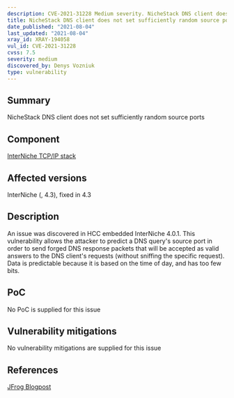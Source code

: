 ```yaml
---
description: CVE-2021-31228 Medium severity. NicheStack DNS client does not set sufficiently random source ports
title: NicheStack DNS client does not set sufficiently random source ports
date_published: "2021-08-04"
last_updated: "2021-08-04"
xray_id: XRAY-194058
vul_id: CVE-2021-31228
cvss: 7.5
severity: medium
discovered_by: Denys Vozniuk
type: vulnerability
---
```

## Summary
NicheStack DNS client does not set sufficiently random source ports

## Component

[InterNiche TCP/IP stack](https://www.hcc-embedded.com/products/networking/tcpip-applications)

## Affected versions

InterNiche (, 4.3), fixed in 4.3

## Description

An issue was discovered in HCC embedded InterNiche 4.0.1. This vulnerability allows the attacker to predict a DNS query's source port in order to send forged DNS response packets that will be accepted as valid answers to the DNS client's requests (without sniffing the specific request). Data is predictable because it is based on the time of day, and has too few bits.

## PoC

No PoC is supplied for this issue

## Vulnerability mitigations

No vulnerability mitigations are supplied for this issue

## References

[JFrog Blogpost](https://jfrog.com/blog/infrahalt-14-new-security-vulnerabilities-found-in-nichestack/)
